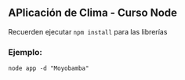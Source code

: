 ## APlicación de Clima -  Curso Node

Recuerden ejecutar `npm install` para las librerías


### Ejemplo:
```
node app -d "Moyobamba"
```